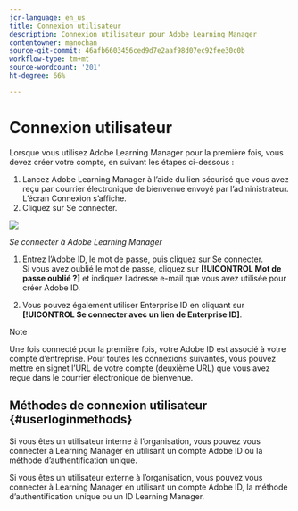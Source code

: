 ```yaml
---
jcr-language: en_us
title: Connexion utilisateur
description: Connexion utilisateur pour Adobe Learning Manager
contentowner: manochan
source-git-commit: 46afb6603456ced9d7e2aaf98d07ec92fee30c0b
workflow-type: tm+mt
source-wordcount: '201'
ht-degree: 66%

---
```




# Connexion utilisateur

Lorsque vous utilisez Adobe Learning Manager pour la première fois, vous devez créer votre compte, en suivant les étapes ci-dessous :

1. Lancez Adobe Learning Manager à l’aide du lien sécurisé que vous avez reçu par courrier électronique de bienvenue envoyé par l’administrateur.\
   L’écran Connexion s’affiche.
1. Cliquez sur Se connecter.

![](assets/adobeid-signin.png)

*Se connecter à Adobe Learning Manager*

1. Entrez l’Adobe ID, le mot de passe, puis cliquez sur Se connecter.\
   Si vous avez oublié le mot de passe, cliquez sur **[!UICONTROL Mot de passe oublié ?]** et indiquez l’adresse e-mail que vous avez utilisée pour créer Adobe ID.

1. Vous pouvez également utiliser Enterprise ID en cliquant sur **[!UICONTROL Se connecter avec un lien de Enterprise ID]**.

>[!NOTE]
>
>Une fois connecté pour la première fois, votre Adobe ID est associé à votre compte d’entreprise. Pour toutes les connexions suivantes, vous pouvez mettre en signet l’URL de votre compte (deuxième URL) que vous avez reçue dans le courrier électronique de bienvenue.

## Méthodes de connexion utilisateur {#userloginmethods}

Si vous êtes un utilisateur interne à l’organisation, vous pouvez vous connecter à Learning Manager en utilisant un compte Adobe ID ou la méthode d’authentification unique.

Si vous êtes un utilisateur externe à l’organisation, vous pouvez vous connecter à Learning Manager en utilisant un compte Adobe ID, la méthode d’authentification unique ou un ID Learning Manager.
